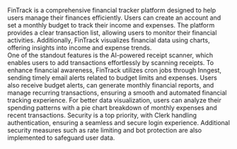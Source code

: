FinTrack is a comprehensive financial tracker platform designed to help users manage their finances efficiently. Users can create an account and set a monthly budget to track their income and expenses. The platform provides a clear transaction list, allowing users to monitor their financial activities. Additionally, FinTrack visualizes financial data using charts, offering insights into income and expense trends.<br/>
One of the standout features is the AI-powered receipt scanner, which enables users to add transactions effortlessly by scanning receipts. To enhance financial awareness, FinTrack utilizes cron jobs through Inngest, sending timely email alerts related to budget limits and expenses. Users also receive budget alerts, can generate monthly financial reports, and manage recurring transactions, ensuring a smooth and automated financial tracking experience.
For better data visualization, users can analyze their spending patterns with a pie chart breakdown of monthly expenses and recent transactions. Security is a top priority, with Clerk handling authentication, ensuring a seamless and secure login experience. Additional security measures such as rate limiting and bot protection are also implemented to safeguard user data.
